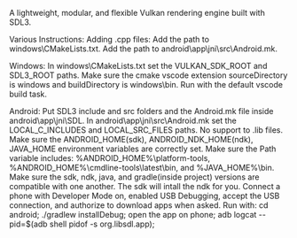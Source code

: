 A lightweight, modular, and flexible Vulkan rendering engine built with SDL3.



Various Instructions:
Adding .cpp files:
Add the path to windows\CMakeLists.txt.
Add the path to android\app\jni\src\Android.mk.

Windows:
In windows\CMakeLists.txt set the VULKAN_SDK_ROOT and SDL3_ROOT paths.
Make sure the cmake vscode extension sourceDirectory is windows and buildDirectory is windows\bin.
Run with the default vscode build task.

Android:
Put SDL3 include and src folders and the Android.mk file inside android\app\jni\SDL.
In android\app\jni\src\Android.mk set the LOCAL_C_INCLUDES and LOCAL_SRC_FILES paths. No support to .lib files.
Make sure the ANDROID_HOME(sdk), ANDROID_NDK_HOME(ndk), JAVA_HOME environment variables are correctly set.
Make sure the Path variable includes: %ANDROID_HOME%\platform-tools, %ANDROID_HOME%\cmdline-tools\latest\bin\, and %JAVA_HOME%\bin.
Make sure the sdk, ndk, java, and gradle(inside project) versions are compatible with one another. The sdk will intall the ndk for you.
Connect a phone with Developer Mode on, enabled USB Debugging, accept the USB connection, and authorize to download apps when asked.
Run with: cd android; ./gradlew installDebug; open the app on phone; adb logcat --pid=$(adb shell pidof -s org.libsdl.app);